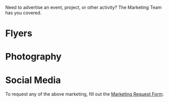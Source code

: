 Need to advertise an event, project, or other activity? The Marketing Team has you covered.

# Flyers

# Photography

# Social Media

To request any of the above marketing, fill out the [Marketing Request Form](https://docs.google.com/forms/d/e/1FAIpQLSeiKIX3k5j_X88jLjzSl4wgE8YL78GvEwZAMJ2Y4B0kp9jRKA/viewform?usp=sf_link).